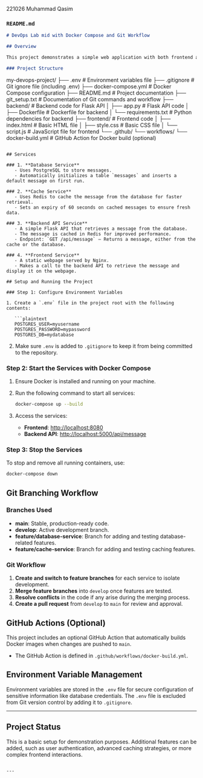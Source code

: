 221026
Muhammad Qasim

### `README.md`

```markdown
# DevOps Lab mid with Docker Compose and Git Workflow

## Overview

This project demonstrates a simple web application with both frontend and backend services, set up using Docker Compose. The backend is a Flask API that interacts with a PostgreSQL database and a Redis cache. The frontend is a static HTML/CSS/JavaScript page served via Nginx.

### Project Structure

```
my-devops-project/
├── .env                         # Environment variables file
├── .gitignore                   # Git ignore file (including .env)
├── docker-compose.yml           # Docker Compose configuration
├── README.md                    # Project documentation
├── git_setup.txt                # Documentation of Git commands and workflow
├── backend/                     # Backend code for Flask API
│   ├── app.py                   # Flask API code
│   ├── Dockerfile               # Dockerfile for backend
│   └── requirements.txt         # Python dependencies for backend
├── frontend/                    # Frontend code
│   ├── index.html               # Basic HTML file
│   ├── style.css                # Basic CSS file
│   └── script.js                # JavaScript file for frontend
└── .github/
    └── workflows/
        └── docker-build.yml     # GitHub Action for Docker build (optional)
```

## Services

### 1. **Database Service**
   - Uses PostgreSQL to store messages.
   - Automatically initializes a table `messages` and inserts a default message on first run.

### 2. **Cache Service**
   - Uses Redis to cache the message from the database for faster retrieval.
   - Sets an expiry of 60 seconds on cached messages to ensure fresh data.

### 3. **Backend API Service**
   - A simple Flask API that retrieves a message from the database.
   - The message is cached in Redis for improved performance.
   - Endpoint: `GET /api/message` – Returns a message, either from the cache or the database.

### 4. **Frontend Service**
   - A static webpage served by Nginx.
   - Makes a call to the backend API to retrieve the message and display it on the webpage.

## Setup and Running the Project

### Step 1: Configure Environment Variables

1. Create a `.env` file in the project root with the following contents:

   ```plaintext
   POSTGRES_USER=myusername
   POSTGRES_PASSWORD=mypassword
   POSTGRES_DB=mydatabase
   ```

2. Make sure `.env` is added to `.gitignore` to keep it from being committed to the repository.

### Step 2: Start the Services with Docker Compose

1. Ensure Docker is installed and running on your machine.
2. Run the following command to start all services:

   ```bash
   docker-compose up --build
   ```

3. Access the services:
   - **Frontend**: [http://localhost:8080](http://localhost:8080)
   - **Backend API**: [http://localhost:5000/api/message](http://localhost:5000/api/message)

### Step 3: Stop the Services

To stop and remove all running containers, use:

```bash
docker-compose down
```

## Git Branching Workflow

### Branches Used

- **main**: Stable, production-ready code.
- **develop**: Active development branch.
- **feature/database-service**: Branch for adding and testing database-related features.
- **feature/cache-service**: Branch for adding and testing caching features.

### Git Workflow

1. **Create and switch to feature branches** for each service to isolate development.
2. **Merge feature branches** into `develop` once features are tested.
3. **Resolve conflicts** in the code if any arise during the merging process.
4. **Create a pull request** from `develop` to `main` for review and approval.

## GitHub Actions (Optional)

This project includes an optional GitHub Action that automatically builds Docker images when changes are pushed to `main`.

- The GitHub Action is defined in `.github/workflows/docker-build.yml`.

## Environment Variable Management

Environment variables are stored in the `.env` file for secure configuration of sensitive information like database credentials. The `.env` file is excluded from Git version control by adding it to `.gitignore`.

---

## Project Status

This is a basic setup for demonstration purposes. Additional features can be added, such as user authentication, advanced caching strategies, or more complex frontend interactions.
```

---



